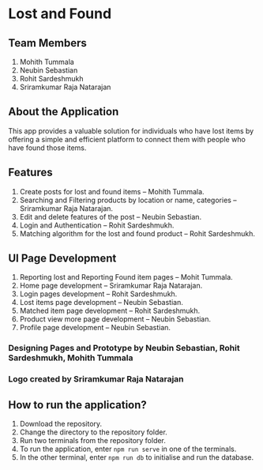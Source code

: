 # Lost and Found

## Team Members
1. Mohith Tummala
2. Neubin Sebastian
3. Rohit Sardeshmukh
4. Sriramkumar Raja Natarajan

## About the Application
This app provides a valuable solution for individuals who have lost items by offering a simple and efficient platform to connect them with people who have found those items.

## Features
1.	Create posts for lost and found items – Mohith Tummala.
2.	Searching and Filtering products by location or name, categories – Sriramkumar Raja Natarajan.
3.	Edit and delete features of the post – Neubin Sebastian.
4.	Login and Authentication – Rohit Sardeshmukh.
5.	Matching algorithm for the lost and found product – Rohit Sardeshmukh.

## UI Page Development
1.	Reporting lost and Reporting Found item pages – Mohit Tummala.
2.	Home page development – Sriramkumar Raja Natarajan.
3.	Login pages development – Rohit Sardeshmukh.
4.	Lost items page development – Neubin Sebastian.
5.	Matched item page development – Rohit Sardeshmukh.
6.	Product view more page development – Neubin Sebastian.
7.	Profile page development – Neubin Sebastian.

### Designing Pages and Prototype by Neubin Sebastian, Rohit Sardeshmukh, Mohith Tummala

### Logo created by Sriramkumar Raja Natarajan

## How to run the application?
1. Download the repository.
2. Change the directory to the repository folder.
3. Run two terminals from the repository folder.
4. To run the application, enter `npm run serve` in one of the terminals.
5. In the other terminal, enter `npm run db` to initialise and run the database.
